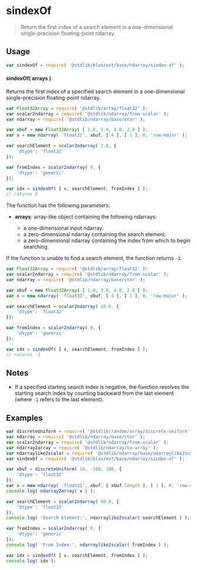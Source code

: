 <!--

@license Apache-2.0

Copyright (c) 2025 The Stdlib Authors.

Licensed under the Apache License, Version 2.0 (the "License");
you may not use this file except in compliance with the License.
You may obtain a copy of the License at

   http://www.apache.org/licenses/LICENSE-2.0

Unless required by applicable law or agreed to in writing, software
distributed under the License is distributed on an "AS IS" BASIS,
WITHOUT WARRANTIES OR CONDITIONS OF ANY KIND, either express or implied.
See the License for the specific language governing permissions and
limitations under the License.

-->

# sindexOf

> Return the first index of a search element in a one-dimensional single-precision floating-point ndarray.

<section class="intro">

</section>

<!-- /.intro -->

<section class="usage">

## Usage

```javascript
var sindexOf = require( '@stdlib/blas/ext/base/ndarray/sindex-of' );
```

#### sindexOf( arrays )

Returns the first index of a specified search element in a one-dimensional single-precision floating-point ndarray.

```javascript
var Float32Array = require( '@stdlib/array/float32' );
var scalar2ndarray = require( '@stdlib/ndarray/from-scalar' );
var ndarray = require( '@stdlib/ndarray/base/ctor' );

var xbuf = new Float32Array( [ 1.0, 3.0, 4.0, 2.0 ] );
var x = new ndarray( 'float32', xbuf, [ 4 ], [ 1 ], 0, 'row-major' );

var searchElement = scalar2ndarray( 2.0, {
    'dtype': 'float32'
});

var fromIndex = scalar2ndarray( 0, {
    'dtype': 'generic'
});

var idx = sindexOf( [ x, searchElement, fromIndex ] );
// returns 3
```

The function has the following parameters:

-   **arrays**: array-like object containing the following ndarrays:

    -   a one-dimensional input ndarray.
    -   a zero-dimensional ndarray containing the search element.
    -   a zero-dimensional ndarray containing the index from which to begin searching.

If the function is unable to find a search element, the function returns `-1`.

```javascript
var Float32Array = require( '@stdlib/array/float32' );
var scalar2ndarray = require( '@stdlib/ndarray/from-scalar' );
var ndarray = require( '@stdlib/ndarray/base/ctor' );

var xbuf = new Float32Array( [ 1.0, 3.0, 4.0, 2.0 ] );
var x = new ndarray( 'float32', xbuf, [ 4 ], [ 1 ], 0, 'row-major' );

var searchElement = scalar2ndarray( 10.0, {
    'dtype': 'float32'
});

var fromIndex = scalar2ndarray( 0, {
    'dtype': 'generic'
});

var idx = sindexOf( [ x, searchElement, fromIndex ] );
// returns -1
```

</section>

<!-- /.usage -->

<section class="notes">

## Notes

-   If a specified starting search index is negative, the function resolves the starting search index by counting backward from the last element (where `-1` refers to the last element).

</section>

<!-- /.notes -->

<section class="examples">

## Examples

<!-- eslint no-undef: "error" -->

```javascript
var discreteUniform = require( '@stdlib/random/array/discrete-uniform' );
var ndarray = require( '@stdlib/ndarray/base/ctor' );
var scalar2ndarray = require( '@stdlib/ndarray/from-scalar' );
var ndarray2array = require( '@stdlib/ndarray/to-array' );
var ndarraylike2scalar = require( '@stdlib/ndarray/base/ndarraylike2scalar' );
var sindexOf = require( '@stdlib/blas/ext/base/ndarray/sindex-of' );

var xbuf = discreteUniform( 10, -100, 100, {
    'dtype': 'float32'
});
var x = new ndarray( 'float32', xbuf, [ xbuf.length ], [ 1 ], 0, 'row-major' );
console.log( ndarray2array( x ) );

var searchElement = scalar2ndarray( 80.0, {
    'dtype': 'float32'
});
console.log( 'Search Element:', ndarraylike2scalar( searchElement ) );

var fromIndex = scalar2ndarray( 0, {
    'dtype': 'generic'
});
console.log( 'From Index:', ndarraylike2scalar( fromIndex ) );

var idx = sindexOf( [ x, searchElement, fromIndex ] );
console.log( idx );
```

</section>

<!-- /.examples -->

<!-- Section for related `stdlib` packages. Do not manually edit this section, as it is automatically populated. -->

<section class="related">

</section>

<!-- /.related -->

<!-- Section for all links. Make sure to keep an empty line after the `section` element and another before the `/section` close. -->

<section class="links">

</section>

<!-- /.links -->
